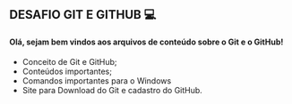 

## **DESAFIO GIT E GITHUB** :computer:





#### Olá, sejam bem vindos aos arquivos de conteúdo sobre o Git e o GitHub!

- Conceito de Git e GitHub;
- Conteúdos importantes;
- Comandos importantes para o Windows
- Site para Download do Git e cadastro do GitHub.

